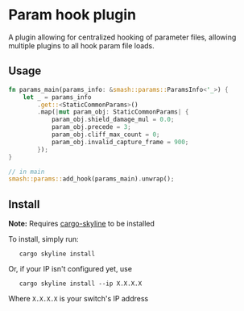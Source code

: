 # Param hook plugin

A plugin allowing for centralized hooking of parameter files, allowing multiple plugins to all hook param file loads.


## Usage
```rust
fn params_main(params_info: &smash::params::ParamsInfo<'_>) {
    let _ = params_info
        .get::<StaticCommonParams>()
        .map(|mut param_obj: StaticCommonParams| {
            param_obj.shield_damage_mul = 0.0;
            param_obj.precede = 3;
            param_obj.cliff_max_count = 0;
            param_obj.invalid_capture_frame = 900;
        });
}

// in main
smash::params::add_hook(params_main).unwrap();
```

## Install

**Note:** Requires [cargo-skyline](https://github.com/jam1garner/cargo-skyline) to be installed

To install, simply run:

```
   cargo skyline install
```

Or, if your IP isn't configured yet, use
```
   cargo skyline install --ip X.X.X.X
```
Where `X.X.X.X` is your switch's IP address